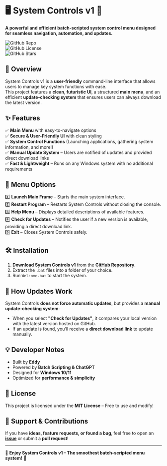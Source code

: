 # 🖥️ System Controls v1 🚀  
**A powerful and efficient batch-scripted system control menu designed for seamless navigation, automation, and updates.**  

![GitHub Repo](https://img.shields.io/github/repo-size/Distortionzz/SystemControls-Updates?style=for-the-badge)  
![GitHub License](https://img.shields.io/github/license/Distortionzz/SystemControls-Updates?style=for-the-badge)  
![GitHub Stars](https://img.shields.io/github/stars/Distortionzz/SystemControls-Updates?style=for-the-badge)  

## 🔹 Overview  
System Controls v1 is a **user-friendly** command-line interface that allows users to manage key system functions with ease.  
This project features a **clean, futuristic UI**, a structured **main menu**, and an efficient **update-checking system** that ensures users can always download the latest version.

## ✨ Features  
✅ **Main Menu** with easy-to-navigate options  
✅ **Secure & User-Friendly UI** with clean styling  
✅ **System Control Functions** (Launching applications, gathering system information, and more!)  
✅ **Manual Update System** – Users are notified of updates and provided direct download links  
✅ **Fast & Lightweight** – Runs on any Windows system with no additional requirements  

## 📜 **Menu Options**  
1️⃣ **Launch Main Frame** – Starts the main system interface.  
2️⃣ **Restart Program** – Restarts System Controls without closing the console.  
3️⃣ **Help Menu** – Displays detailed descriptions of available features.  
4️⃣ **Check for Updates** – Notifies the user if a new version is available, providing a direct download link.  
5️⃣ **Exit** – Closes System Controls safely.  

## 🛠️ **Installation**  
1. **Download System Controls v1** from the **[GitHub Repository](https://github.com/Distortionzz/SystemControls-Updates)**.  
2. Extract the `.bat` files into a folder of your choice.  
3. Run `Welcome.bat` to start the system.  

## 🔄 **How Updates Work**  
System Controls **does not force automatic updates**, but provides a **manual update-checking system**:  
- When you select **"Check for Updates"**, it compares your local version with the latest version hosted on GitHub.  
- If an update is found, you’ll receive a **direct download link** to update manually.  

## 💡 **Developer Notes**  
- Built by **Eddy**  
- Powered by **Batch Scripting & ChatGPT**  
- Designed for **Windows 10/11**  
- Optimized for **performance & simplicity**  

## 📝 **License**  
This project is licensed under the **MIT License** – Free to use and modify!  

## 💬 **Support & Contributions**  
If you have **ideas, feature requests, or found a bug**, feel free to open an **[issue](https://github.com/Distortionzz/SystemControls-Updates/issues)** or submit a **pull request**!  

---

🚀 **Enjoy System Controls v1 – The smoothest batch-scripted menu system!** 🚀  
